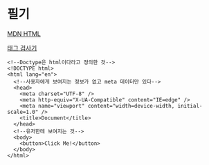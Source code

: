 # 필기

<a href="https://developer.mozilla.org/ko/docs/Web/HTML">MDN HTML</a>

<a href="https://validator.w3.org/">태그 검사기</a>

```
<!--Doctype은 html이다라고 정의한 것-->
<!DOCTYPE html>
<html lang="en">
  <!--사용자에게 보여지는 정보가 없고 meta 데이터만 있다-->
  <head>
    <meta charset="UTF-8" />
    <meta http-equiv="X-UA-Compatible" content="IE=edge" />
    <meta name="viewport" content="width=device-width, initial-scale=1.0" />
    <title>Document</title>
  </head>
  <!--유저한테 보여지는 것-->
  <body>
    <button>Click Me!</button>
  </body>
</html>
```
